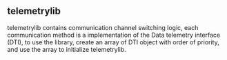 ## telemetrylib
telemetrylib contains communication channel switching logic, each communication method is a implementation of the Data telemetry interface (DTI), to use
the library, create an array of DTI object with order of priority, and use the array to initialize telemetrylib.
